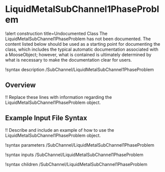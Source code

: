 # LiquidMetalSubChannel1PhaseProblem

!alert construction title=Undocumented Class
The LiquidMetalSubChannel1PhaseProblem has not been documented. The content listed below should be used as a starting point for
documenting the class, which includes the typical automatic documentation associated with a
MooseObject; however, what is contained is ultimately determined by what is necessary to make the
documentation clear for users.

!syntax description /SubChannel/LiquidMetalSubChannel1PhaseProblem

## Overview

!! Replace these lines with information regarding the LiquidMetalSubChannel1PhaseProblem object.

## Example Input File Syntax

!! Describe and include an example of how to use the LiquidMetalSubChannel1PhaseProblem object.

!syntax parameters /SubChannel/LiquidMetalSubChannel1PhaseProblem

!syntax inputs /SubChannel/LiquidMetalSubChannel1PhaseProblem

!syntax children /SubChannel/LiquidMetalSubChannel1PhaseProblem
